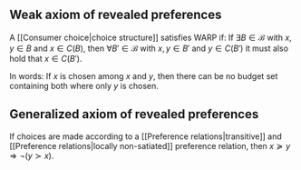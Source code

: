 ## Weak axiom of revealed preferences
A [[Consumer choice|choice structure]] satisfies WARP if:
If $\exists B \in \mathcal{B}$ with $x,y \in B$ and $x \in C(B)$, then $\forall B' \in \mathcal{B}$ with $x,y \in B'$ and $y \in C(B')$ it must also hold that $x \in C(B')$.

In words: If $x$ is chosen among $x$ and $y$, then there can be no budget set containing both where only $y$ is chosen.

## Generalized axiom of revealed preferences
If choices are made according to a [[Preference relations|transitive]] and [[Preference relations|locally non-satiated]] preference relation, then $x \succeq y \Rightarrow \neg (y \succ x)$.